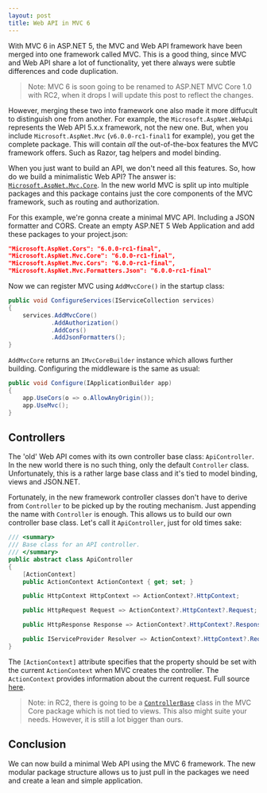 ```yaml
---
layout: post
title: Web API in MVC 6
---
```


With MVC 6 in ASP.NET 5, the MVC and Web API framework have been merged into one framework called MVC. This is a good thing, since MVC and Web API share a lot of functionality, yet there always were subtle differences and code duplication.

> Note: MVC 6 is soon going to be renamed to ASP.NET MVC Core 1.0 with RC2, when it drops I will update this post to reflect the changes.

However, merging these two into framework one also made it more diffucult to distinguish one from another. For example, the `Microsoft.AspNet.WebApi` represents the Web API 5.x.x framework, not the new one. But, when you include `Microsoft.AspNet.Mvc` (`v6.0.0-rc1-final1` for example), you get the complete package. This will contain _all_ the out-of-the-box features the MVC framework offers. Such as Razor, tag helpers and model binding.

When you just want to build an API, we don't need all this features. So, how do we build a minimalistic Web API? The answer is: [`Microsoft.AspNet.Mvc.Core`](https://www.nuget.org/packages/Microsoft.AspNet.Mvc.Core). In the new world MVC is split up into multiple packages and this package contains just the core components of the MVC framework, such as routing and authorization.

For this example, we're gonna create a minimal MVC API. Including a JSON formatter and CORS. Create an empty ASP.NET 5 Web Application and add these packages to your project.json:

```json
"Microsoft.AspNet.Cors": "6.0.0-rc1-final",
"Microsoft.AspNet.Mvc.Core": "6.0.0-rc1-final",
"Microsoft.AspNet.Mvc.Cors": "6.0.0-rc1-final",
"Microsoft.AspNet.Mvc.Formatters.Json": "6.0.0-rc1-final"
```

Now we can register MVC using `AddMvcCore()` in the startup class:

```csharp
public void ConfigureServices(IServiceCollection services)
{
    services.AddMvcCore()
            .AddAuthorization()
            .AddCors()
            .AddJsonFormatters();
}
```

`AddMvcCore` returns an `IMvcCoreBuilder` instance which allows further building. Configuring the middleware is the same as usual:

```csharp
public void Configure(IApplicationBuilder app)
{
    app.UseCors(o => o.AllowAnyOrigin());
    app.UseMvc();
}
```

## Controllers
The 'old' Web API comes with its own controller base class: `ApiController`. In the new world there is no such thing, only the default `Controller` class. Unfortunately, this is a rather large base class and it's tied to model binding, views and JSON.NET.

Fortunately, in the new framework controller classes don't have to derive from `Controller` to be picked up by the routing mechanism. Just appending the name with `Controller` is enough. This allows us to build our own controller base class. Let's call it `ApiController`, just for old times sake:

```csharp
/// <summary>
/// Base class for an API controller.
/// </summary>
public abstract class ApiController
{
    [ActionContext]
    public ActionContext ActionContext { get; set; }

    public HttpContext HttpContext => ActionContext?.HttpContext;

    public HttpRequest Request => ActionContext?.HttpContext?.Request;

    public HttpResponse Response => ActionContext?.HttpContext?.Response;

    public IServiceProvider Resolver => ActionContext?.HttpContext?.RequestServices;
}
```

The `[ActionContext]` attribute specifies that the property should be set with the current `ActionContext` when MVC creates the controller. The `ActionContext` provides information about the current request. Full source [here](https://github.com/henkmollema/henkmollema.github.io/tree/master/samples/WebApi/ApiController.cs).

> Note: in RC2, there is going to be a [`ControllerBase`](https://github.com/aspnet/Mvc/tree/6.0.0-rc1/src/Microsoft.AspNetCore.Mvc.Core/ControllerBase.cs) class in the MVC Core package which is not tied to views. This also might suite your needs. However, it is still a lot bigger than ours.

## Conclusion
We can now build a minimal Web API using the MVC 6 framework. The new modular package structure allows us to just pull in the packages we need and create a lean and simple application.
